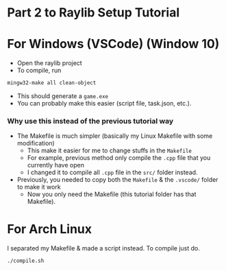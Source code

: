 # Part 2 to Raylib Setup Tutorial

# For Windows (VSCode) (Window 10)
- Open the raylib project
- To compile, run
```bash
mingw32-make all clean-object
```
- This should generate a `game.exe`
- You can probably make this easier (script file, task.json, etc.).

### Why use this instead of the previous tutorial way
- The Makefile is much simpler (basically my Linux Makefile with some modification)
    - This make it easier for me to change stuffs in the `Makefile`
    - For example, previous method only compile the `.cpp` file that you currently have open
    - I changed it to compile all `.cpp` file in the `src/` folder instead.
- Previously, you needed to copy both the `Makefile` & the `.vscode/` folder to make it work
    - Now you only need the Makefile (this tutorial folder has that Makefile).



# For Arch Linux
I separated my Makefile & made a script instead. To compile just do.
```bash
./compile.sh
```
